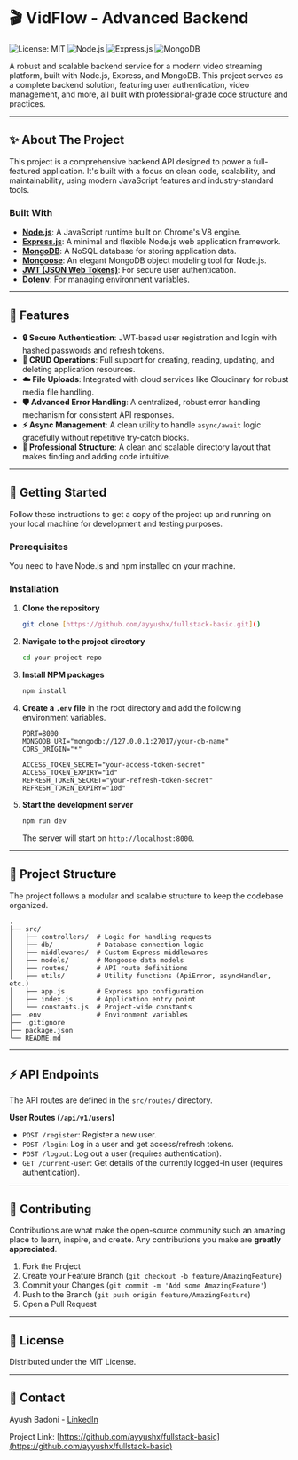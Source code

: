 # 🎬 VidFlow - Advanced Backend

![License: MIT](https://img.shields.io/badge/License-MIT-yellow.svg)
![Node.js](https://img.shields.io/badge/Node.js-18.x-green)
![Express.js](https://img.shields.io/badge/Express.js-4.x-blue)
![MongoDB](https://img.shields.io/badge/MongoDB-6.x-brightgreen)

A robust and scalable backend service for a modern video streaming platform, built with Node.js, Express, and MongoDB. This project serves as a complete backend solution, featuring user authentication, video management, and more, all built with professional-grade code structure and practices.

---

## ✨ About The Project

This project is a comprehensive backend API designed to power a full-featured application. It's built with a focus on clean code, scalability, and maintainability, using modern JavaScript features and industry-standard tools.

### Built With

* **[Node.js](https://nodejs.org/)**: A JavaScript runtime built on Chrome's V8 engine.
* **[Express.js](https://expressjs.com/)**: A minimal and flexible Node.js web application framework.
* **[MongoDB](https://www.mongodb.com/)**: A NoSQL database for storing application data.
* **[Mongoose](https://mongoosejs.com/)**: An elegant MongoDB object modeling tool for Node.js.
* **[JWT (JSON Web Tokens)](https://jwt.io/)**: For secure user authentication.
* **[Dotenv](https://github.com/motdotla/dotenv)**: For managing environment variables.

---

## 🚀 Features

* **🔒 Secure Authentication**: JWT-based user registration and login with hashed passwords and refresh tokens.
* **🔄 CRUD Operations**: Full support for creating, reading, updating, and deleting application resources.
* **☁️ File Uploads**: Integrated with cloud services like Cloudinary for robust media file handling.
* **🛡️ Advanced Error Handling**: A centralized, robust error handling mechanism for consistent API responses.
* **⚡ Async Management**: A clean utility to handle `async/await` logic gracefully without repetitive try-catch blocks.
* **📂 Professional Structure**: A clean and scalable directory layout that makes finding and adding code intuitive.

---

## 🏁 Getting Started

Follow these instructions to get a copy of the project up and running on your local machine for development and testing purposes.

### Prerequisites

You need to have Node.js and npm installed on your machine.

### Installation

1.  **Clone the repository**
    ```sh
    git clone [https://github.com/ayyushx/fullstack-basic.git]()

    ```
2.  **Navigate to the project directory**
    ```sh
    cd your-project-repo
    ```
3.  **Install NPM packages**
    ```sh
    npm install
    ```
4.  **Create a `.env` file** in the root directory and add the following environment variables.

    ```env
    PORT=8000
    MONGODB_URI="mongodb://127.0.0.1:27017/your-db-name"
    CORS_ORIGIN="*"

    ACCESS_TOKEN_SECRET="your-access-token-secret"
    ACCESS_TOKEN_EXPIRY="1d"
    REFRESH_TOKEN_SECRET="your-refresh-token-secret"
    REFRESH_TOKEN_EXPIRY="10d"
    ```

5.  **Start the development server**
    ```sh
    npm run dev
    ```
    The server will start on `http://localhost:8000`.

---

## 📂 Project Structure

The project follows a modular and scalable structure to keep the codebase organized.

```
.
├── src/
│   ├── controllers/  # Logic for handling requests
│   ├── db/           # Database connection logic
│   ├── middlewares/  # Custom Express middlewares
│   ├── models/       # Mongoose data models
│   ├── routes/       # API route definitions
│   ├── utils/        # Utility functions (ApiError, asyncHandler, etc.)
│   ├── app.js        # Express app configuration
│   ├── index.js      # Application entry point
│   └── constants.js  # Project-wide constants
├── .env              # Environment variables
├── .gitignore
├── package.json
└── README.md
```

---

## ⚡️ API Endpoints

The API routes are defined in the `src/routes/` directory.

**User Routes (`/api/v1/users`)**

* `POST /register`: Register a new user.
* `POST /login`: Log in a user and get access/refresh tokens.
* `POST /logout`: Log out a user (requires authentication).
* `GET /current-user`: Get details of the currently logged-in user (requires authentication).

---

## 🤝 Contributing

Contributions are what make the open-source community such an amazing place to learn, inspire, and create. Any contributions you make are **greatly appreciated**.

1.  Fork the Project
2.  Create your Feature Branch (`git checkout -b feature/AmazingFeature`)
3.  Commit your Changes (`git commit -m 'Add some AmazingFeature'`)
4.  Push to the Branch (`git push origin feature/AmazingFeature`)
5.  Open a Pull Request

---

## 📄 License

Distributed under the MIT License.

---

## 📧 Contact

Ayush Badoni - [LinkedIn](https://www.linkedin.com/in/ayyushx/)

Project Link: [https://github.com/ayyushx/fullstack-basic](https://github.com/ayyushx/fullstack-basic)
